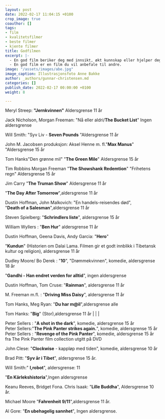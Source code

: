 ```yaml
---
layout: post
date: 2022-02-17 11:04:15 +0100
crop_image: true
coauthor: []
tags:
- film
- kvalitetsfilmer
- beste filmer
- kjente filmer
title: Godfilmen
excerpt: |-
  - En god film beriker deg med innsikt, økt kunnskap eller hjelper deg på en eller annen måte.
  - En god film er en film du vil anbefale til andre.
image: "/assets/images/abe.jpg"
image_caption: Illustrasjonsfoto Anne Bakke
author: _authors/gunnar-christensen.md
categories: []
publish_date: 2022-02-17 00:00:00 +0100
weight: 8

---
```

Meryl Streep: **"Jernkvinnen"** Aldersgrense 11 år

Jack Nicholson, Morgan Freeman: "Nå eller aldri/**The Bucket List**" Ingen aldersgrense

Will Smith: "Syv Liv - **Seven Pounds** "Aldersgrense 11 år

John M. Jacobsen produksjon: Aksel Henne m. fl."**Max Manus**" "Aldersgrense 15 år

Tom Hanks"Den grønne mil" "**The Green Mile**" Aldersgrense 15 år

Tim Robbins Morgan Freeman "**The Showshank Redemtion**" "Frihetens regn" Aldersgrense 15 år

Jim Carry "**The Truman Show**" Aldersgrense 11 år

"**The Day After Tomorrow**",aldersgrense 11 år

Dustin Hoffman, John Malkovich: "En handels-reisendes død",   
"**Death of a Salesman**",aldersgrense 11 år

Steven Spielberg: "**Schrindlers liste**", aldersgrense 15 år

William Wyllers : "**Ben Hur**" aldersgrense 11 år

Dustin Hoffman, Geena Davis, Andy Garcia: "**Hero**"

"**Kundun**" (Historien om Dalai Lama. Filmen gir et godt innblikk i Tibetansk kultur og religion), aldersgrense 11 år

Dudley Moore/ Bo Derek : "**10**", "Drømmekvinnen", komedie, aldersgrense 18 år

"**Gandhi - Han endret verden for alltid**", ingen aldersgrense

Dustin Hoffman, Tom Cruse: "**Rainman**", aldersgrense 11 år

M. Freeman m.fl. : "**Driving Miss Daisy**", aldersgrense 11 år

Tom Hanks, Meg Ryan: "**Du har m@il**",aldersgrense alle

Tom Hanks: "**Big**" (Stor),aldersgrense 11 år |  | |

Peter Sellers : "**A shot in the dark**", komedie, aldersgrense 15 år   
Peter Sellers:"**The Pink Panter strikes again.**", komedie, aldersgrense 15 år   
Peter Sellers : "**Revenge of the Pink Panter**", komedie, aldersgrense 15 år fra The Pink Panter film collection utgitt på DVD 

John Clese: "**Clockwise** - kappløp med tiden", komedie, aldersgrense 10 år

Brad Pitt: "**Syv år i Tibet**", aldersgrense 15 år.

Will Smith:" **I,robot**", aldersgrense: 11

"**En Kärlekshistoria**",Ingen aldersgrense

Keanu Reeves, Bridget Fona. Chris Isaak: "**Lille Buddha**", Aldersgrense 10 år.

Michael Moore "**Fahrenheit 9/11**",aldersgrense 11 år.

Al Gore: "**En ubehagelig sannhet**", Ingen aldersgrense.
